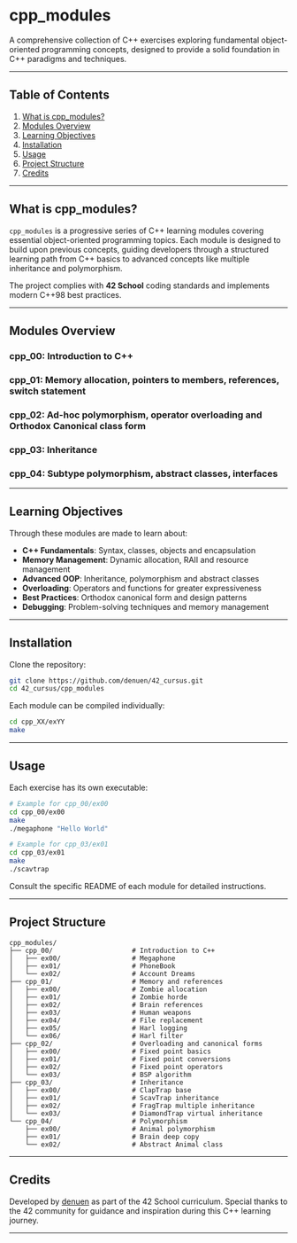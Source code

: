# cpp_modules

A comprehensive collection of C++ exercises exploring fundamental object-oriented programming concepts, designed to provide a solid foundation in C++ paradigms and techniques.

---

## Table of Contents

1. [What is cpp_modules?](#what-is-cpp_modules)
2. [Modules Overview](#modules-overview)
3. [Learning Objectives](#learning-objectives)
4. [Installation](#installation)
5. [Usage](#usage)
6. [Project Structure](#project-structure)
7. [Credits](#credits)

---

## What is cpp_modules?

`cpp_modules` is a progressive series of C++ learning modules covering essential object-oriented programming topics. Each module is designed to build upon previous concepts, guiding developers through a structured learning path from C++ basics to advanced concepts like multiple inheritance and polymorphism.

The project complies with **42 School** coding standards and implements modern C++98 best practices.

---

## Modules Overview

### cpp_00: Introduction to C++
### cpp_01: Memory allocation, pointers to members, references, switch statement
### cpp_02: Ad-hoc polymorphism, operator overloading and Orthodox Canonical class form
### cpp_03: Inheritance
### cpp_04: Subtype polymorphism, abstract classes, interfaces

---

## Learning Objectives

Through these modules are made to learn about:

- **C++ Fundamentals**: Syntax, classes, objects and encapsulation
- **Memory Management**: Dynamic allocation, RAII and resource management
- **Advanced OOP**: Inheritance, polymorphism and abstract classes
- **Overloading**: Operators and functions for greater expressiveness
- **Best Practices**: Orthodox canonical form and design patterns
- **Debugging**: Problem-solving techniques and memory management

---

## Installation

Clone the repository:

```bash
git clone https://github.com/denuen/42_cursus.git
cd 42_cursus/cpp_modules
```

Each module can be compiled individually:

```bash
cd cpp_XX/exYY
make
```

---

## Usage

Each exercise has its own executable:

```bash
# Example for cpp_00/ex00
cd cpp_00/ex00
make
./megaphone "Hello World"

# Example for cpp_03/ex01
cd cpp_03/ex01
make
./scavtrap
```

Consult the specific README of each module for detailed instructions.

---

## Project Structure

```
cpp_modules/
├── cpp_00/                    # Introduction to C++
│   ├── ex00/                  # Megaphone
│   ├── ex01/                  # PhoneBook
│   └── ex02/                  # Account Dreams
├── cpp_01/                    # Memory and references
│   ├── ex00/                  # Zombie allocation
│   ├── ex01/                  # Zombie horde
│   ├── ex02/                  # Brain references
│   ├── ex03/                  # Human weapons
│   ├── ex04/                  # File replacement
│   ├── ex05/                  # Harl logging
│   └── ex06/                  # Harl filter
├── cpp_02/                    # Overloading and canonical forms
│   ├── ex00/                  # Fixed point basics
│   ├── ex01/                  # Fixed point conversions
│   ├── ex02/                  # Fixed point operators
│   └── ex03/                  # BSP algorithm
├── cpp_03/                    # Inheritance
│   ├── ex00/                  # ClapTrap base
│   ├── ex01/                  # ScavTrap inheritance
│   ├── ex02/                  # FragTrap multiple inheritance
│   └── ex03/                  # DiamondTrap virtual inheritance
└── cpp_04/                    # Polymorphism
    ├── ex00/                  # Animal polymorphism
    ├── ex01/                  # Brain deep copy
    └── ex02/                  # Abstract Animal class
```

---

## Credits

Developed by [denuen](https://github.com/denuen) as part of the 42 School curriculum. Special thanks to the 42 community for guidance and inspiration during this C++ learning journey.

---
